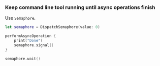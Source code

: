 ### Keep command line tool running until async operations finish

Use `Semaphore`.

```Swift
let semaphore = DispatchSemaphore(value: 0)

performAsyncOperation {
    print("Done")
    semaphore.signal()
}

semaphore.wait()
```
